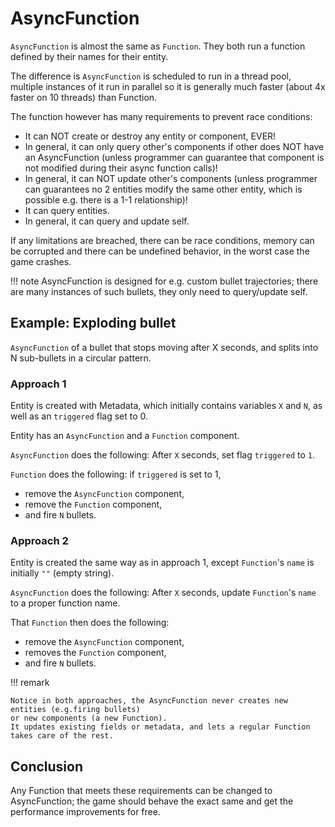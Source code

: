 
# AsyncFunction

`AsyncFunction` is almost the same as `Function`.
They both run a function defined by their names for their entity.

The difference is `AsyncFunction`
is scheduled to run in a thread pool, multiple instances of it run in parallel
so it is generally much faster (about 4x faster on 10 threads) than Function.

The function however has many requirements to prevent race conditions:

- It can NOT create or destroy any entity or component, EVER!
- In general, it can only query other's components if other does NOT have an AsyncFunction
(unless programmer can guarantee that component is not modified during their async function calls)!
- In general, it can NOT update other's components
(unless programmer can guarantees no 2 entities modify the same other entity,
which is possible e.g. there is a 1-1 relationship)!
- It can query entities.
- In general, it can query and update self.

If any limitations are breached, there can be race conditions,
memory can be corrupted and there can be undefined behavior,
in the worst case the game crashes.

!!! note
    AsyncFunction is designed for e.g. custom bullet trajectories;
    there are many instances of such bullets, they only need to query/update self.

## Example: Exploding bullet

`AsyncFunction` of a bullet that stops moving after X seconds,
and splits into N sub-bullets in a circular pattern.

### Approach 1

Entity is created with Metadata, which initially contains variables `X` and `N`,
as well as an `triggered` flag set to 0.

Entity has an `AsyncFunction` and a `Function` component.

`AsyncFunction` does the following:
After `X` seconds, set flag `triggered` to `1`.

`Function` does the following: if `triggered` is set to 1,

- remove the `AsyncFunction` component,
- remove the `Function` component,
- and fire `N` bullets.

### Approach 2

Entity is created the same way as in approach 1,
except `Function`'s `name` is initially `""` (empty string).

`AsyncFunction` does the following:
After `X` seconds, update `Function`'s `name` to a proper function name.

That `Function` then does the following:

- remove the `AsyncFunction` component,
- removes the `Function` component,
- and fire `N` bullets.

!!! remark

    Notice in both approaches, the AsyncFunction never creates new entities (e.g.firing bullets)
    or new components (a new Function).
    It updates existing fields or metadata, and lets a regular Function takes care of the rest.

## Conclusion

Any Function that meets these requirements can be changed to AsyncFunction;
the game should behave the exact same and get the performance improvements for free.
